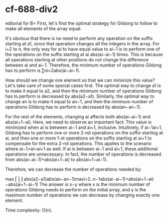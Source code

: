 # cf-688-div2
editorial for B=
First, let's find the optimal strategy for Gildong to follow to make all elements of the array equal.

It's obvious that there is no need to perform any operation on the suffix starting at a1, since that operation changes all the integers in the array. For i=2 to n, the only way for ai to have equal value to ai−1 is to perform one of the operations on the suffix starting at ai abs(ai−ai−1) times. This is because all operations starting at other positions do not change the difference between ai and ai−1. Therefore, the minimum number of operations Gildong has to perform is ∑ni=2abs(ai−ai−1).

How should we change one element so that we can minimize this value? Let's take care of some special cases first. The optimal way to change a1 is to make it equal to a2, and then the minimum number of operations Gildong has to perform is decreased by abs(a2−a1). Similarly, the optimal way to change an is to make it equal to an−1, and then the minimum number of operations Gildong has to perform is decreased by abs(an−an−1).

For the rest of the elements, changing ai affects both abs(ai−ai−1) and abs(ai+1−ai). Here, we need to observe an important fact: This value is minimized when ai is between ai−1 and ai+1, inclusive. Intuitively, if ai−1<ai>ai+1, Gildong has to perform one or more 2-nd operations on the suffix starting at ai, and then one or more 1-st operations on the suffix starting at ai+1 to compensate for the extra 2-nd operations. This applies to the scenario where ai−1>ai<ai+1 as well. If ai is between ai−1 and ai+1, these additional operations are unnecessary. In fact, the number of operations is decreased from abs(ai−ai−1)+abs(ai+1−ai) to abs(ai+1−ai−1).

Therefore, we can decrease the number of operations needed by:

max⎧⎩⎨abs(a2−a1)abs(an−an−1)maxi=2..n−1abs(ai−ai−1)+abs(ai+1−ai)−abs(ai+1−ai−1)
The answer is x−y where x is the minimum number of operations Gildong needs to perform on the initial array, and y is the maximum number of operations we can decrease by changing exactly one element.

Time complexity: O(n).
